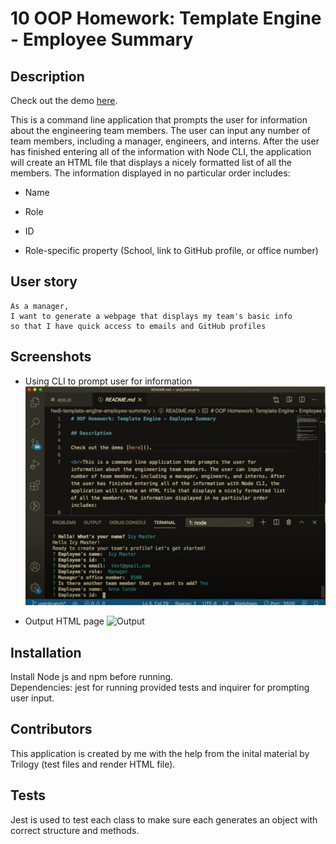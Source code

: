 # 10 OOP Homework: Template Engine - Employee Summary

## Description

Check out the demo [here](https://www.youtube.com/watch?v=mgobiGCxkQ4&feature=youtu.be&ab_channel=UyenNguyen).

This is a command line application that prompts the user for information about the engineering team members. The user can input any number of team members, including a manager, engineers, and interns. After the user has finished entering all of the information with Node CLI, the application will create an HTML file that displays a nicely formatted list of all the members. The information displayed in no particular order includes: 

  * Name

  * Role

  * ID

  * Role-specific property (School, link to GitHub profile, or office number)

## User story

```
As a manager,
I want to generate a webpage that displays my team's basic info
so that I have quick access to emails and GitHub profiles

```

## Screenshots

* Using CLI to prompt user for information
![Prompts](./Develop/images/prompts.png)

* Output HTML page
![Output](./Develop.images/output.png)

## Installation

Install Node js and npm before running.
<br>Dependencies: jest for running provided tests and inquirer for prompting user input.

## Contributors
This application is created by me with the help from the inital material by Trilogy (test files and render HTML file).

## Tests
Jest is used to test each class to make sure each generates an object with correct structure and methods.